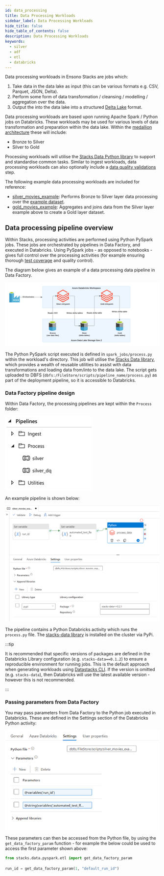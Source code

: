 ```yaml
---
id: data_processing
title: Data Processing Workloads
sidebar_label: Data Processing Workloads
hide_title: false
hide_table_of_contents: false
description: Data Processing Workloads
keywords:
  - silver
  - adf
  - etl
  - databricks
---
```


Data processing workloads in Ensono Stacks are jobs which:

1. Take data in the data lake as input (this can be various formats e.g. CSV, Parquet, JSON, Delta).
2. Perform some form of data transformation / cleansing / modelling / aggregation over the data.
3. Output the into the data lake into a structured [Delta Lake](https://delta.io/) format.

Data processing workloads are based upon running Apache Spark / Python jobs on Databricks. These workloads may be used for various levels of data transformation and preparation within the data lake. Within the [medallion architecture](./data_engineering_intro_azure.md#medallion-architecture) these will include:

- Bronze to Silver
- Silver to Gold

Processing workloads will utilise the [Stacks Data Python library](./stacks_data_utilities.md) to support and standardise common tasks. Similar to ingest workloads, data processing workloads can also optionally include a [data quality validations](./data_quality_azure.md) step.

The following example data processing workloads are included for reference:

- [silver_movies_example](https://github.com/Ensono/stacks-azure-data/tree/main/de_workloads/data_processing/silver_movies_example): Performs Bronze to Silver layer data processing over the [example dataset](../getting_started/example_data_source.md).
- [gold_movies_example](https://github.com/Ensono/stacks-azure-data/tree/main/de_workloads/data_processing/gold_movies_example): Aggregates and joins data from the Silver layer example above to create a Gold layer dataset.

## Data processing pipeline overview

Within Stacks, processing activities are performed using Python PySpark jobs. These jobs are orchestrated by pipelines in Data Factory, and executed in Databricks. Using PySpark jobs - as opposed to notebooks - gives full control over the processing activities (for example ensuring thorough [test coverage](./testing_data_azure.md) and quality control).

The diagram below gives an example of a data processing data pipeline in Data Factory.

![ADF_SilverGoldPipelineDesign.png](../images/ADF_SilverGoldPipelineDesign.png)

The Python PySpark script executed is defined in `spark_jobs/process.py` within the workload's directory. This job will utilise the [Stacks Data library](./stacks_data_utilities.md), which provides a wealth of reusable utilities to assist with data transformations and loading data from/into to the data lake. The script gets uploaded to DBFS (`dbfs:/FileStore/scripts/pipeline_name/process.py`) as part of the deployment pipeline, so it is accessible to Databricks.

### Data Factory pipeline design

Within Data Factory, the processing pipelines are kept within the `Process` folder:

![ADF_SilverPipelinesList.png](../images/ADF_SilverPipelinesList.png)

An example pipeline is shown below:

![ADF_Silver.png](../images/ADF_silver.png)

The pipeline contains a Python Databricks activity which runs the `process.py` file. The [stacks-data library](./stacks_data_utilities.md) is installed on the cluster via PyPi.

:::tip

It is recommended that specific versions of packages are defined in the Databricks Library configuration (e.g. `stacks-data==0.1.2`) to ensure a reproducible environment for running jobs. This is the default approach when generating workloads using [Datastacks CLI](./datastacks.md). If the version is omitted (e.g. `stacks-data`), then Databricks will use the latest available version - however this is not recommended.

:::

### Passing parameters from Data Factory

You may pass parameters from Data Factory to the Python job executed in Databricks. These are defined in the Settings section of the Databricks Python activity:

![adf-databricks-parameters.png](../images/adf-databricks-parameters.png)

These parameters can then be accessed from the Python file, by using the `get_data_factory_param` function - for example the below could be used to access the first parameter shown above:

```python
from stacks.data.pyspark.etl import get_data_factory_param

run_id = get_data_factory_param(1, "default_run_id")
```
